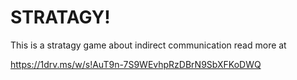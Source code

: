 # STRATAGY!

This is a stratagy game about indirect communication read more at 

https://1drv.ms/w/s!AuT9n-7S9WEvhpRzDBrN9SbXFKoDWQ
